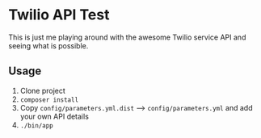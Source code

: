 # Twilio API Test #

This is just me playing around with the awesome Twilio service API and seeing what is possible.

## Usage ##

1. Clone project
2. `composer install`
3. Copy `config/parameters.yml.dist` --> `config/parameters.yml` and add your own API details
4. `./bin/app`

